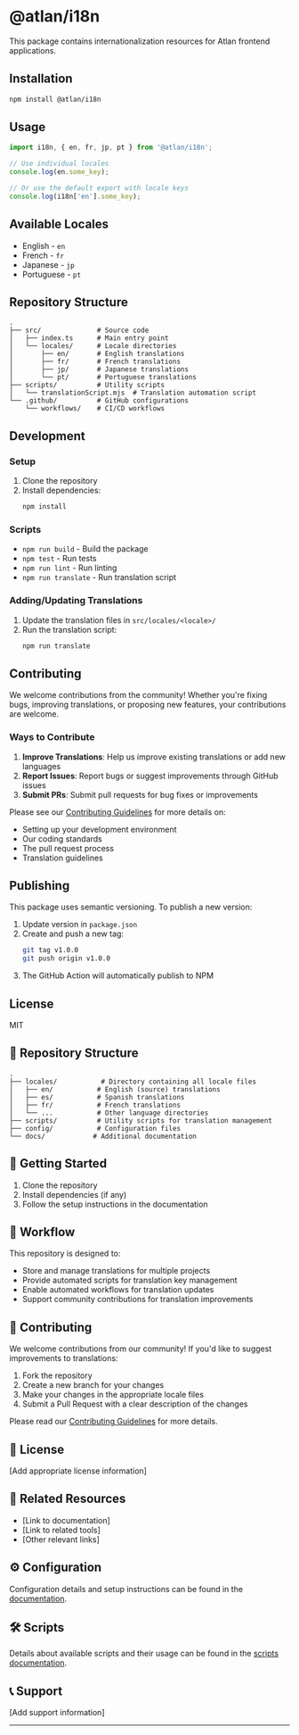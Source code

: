 # @atlan/i18n

This package contains internationalization resources for Atlan frontend applications.

## Installation

```bash
npm install @atlan/i18n
```

## Usage

```typescript
import i18n, { en, fr, jp, pt } from '@atlan/i18n';

// Use individual locales
console.log(en.some_key);

// Or use the default export with locale keys
console.log(i18n['en'].some_key);
```

## Available Locales

- English - `en`
- French - `fr`
- Japanese - `jp`
- Portuguese - `pt`

## Repository Structure

```
.
├── src/              # Source code
│   ├── index.ts      # Main entry point
│   └── locales/      # Locale directories
│       ├── en/       # English translations
│       ├── fr/       # French translations
│       ├── jp/       # Japanese translations
│       └── pt/       # Portuguese translations
├── scripts/          # Utility scripts
│   └── translationScript.mjs  # Translation automation script
└── .github/          # GitHub configurations
    └── workflows/    # CI/CD workflows
```

## Development

### Setup

1. Clone the repository
2. Install dependencies:
   ```bash
   npm install
   ```

### Scripts

- `npm run build` - Build the package
- `npm test` - Run tests
- `npm run lint` - Run linting
- `npm run translate` - Run translation script

### Adding/Updating Translations

1. Update the translation files in `src/locales/<locale>/`
2. Run the translation script:
   ```bash
   npm run translate
   ```

## Contributing

We welcome contributions from the community! Whether you're fixing bugs, improving translations, or proposing new features, your contributions are welcome.

### Ways to Contribute

1. **Improve Translations**: Help us improve existing translations or add new languages
2. **Report Issues**: Report bugs or suggest improvements through GitHub issues
3. **Submit PRs**: Submit pull requests for bug fixes or improvements

Please see our [Contributing Guidelines](CONTRIBUTING.md) for more details on:
- Setting up your development environment
- Our coding standards
- The pull request process
- Translation guidelines

## Publishing

This package uses semantic versioning. To publish a new version:

1. Update version in `package.json`
2. Create and push a new tag:
   ```bash
   git tag v1.0.0
   git push origin v1.0.0
   ```
3. The GitHub Action will automatically publish to NPM

## License

MIT

## 📁 Repository Structure

```
.
├── locales/           # Directory containing all locale files
│   ├── en/           # English (source) translations
│   ├── es/           # Spanish translations
│   ├── fr/           # French translations
│   └── ...           # Other language directories
├── scripts/          # Utility scripts for translation management
├── config/           # Configuration files
└── docs/            # Additional documentation
```

## 🚀 Getting Started

1. Clone the repository
2. Install dependencies (if any)
3. Follow the setup instructions in the documentation

## 🔄 Workflow

This repository is designed to:
- Store and manage translations for multiple projects
- Provide automated scripts for translation key management
- Enable automated workflows for translation updates
- Support community contributions for translation improvements

## 🤝 Contributing

We welcome contributions from our community! If you'd like to suggest improvements to translations:

1. Fork the repository
2. Create a new branch for your changes
3. Make your changes in the appropriate locale files
4. Submit a Pull Request with a clear description of the changes

Please read our [Contributing Guidelines](./docs/CONTRIBUTING.md) for more details.

## 📜 License

[Add appropriate license information]

## 🔗 Related Resources

- [Link to documentation]
- [Link to related tools]
- [Other relevant links]

## ⚙️ Configuration

Configuration details and setup instructions can be found in the [documentation](./docs/CONFIGURATION.md).

## 🛠️ Scripts

Details about available scripts and their usage can be found in the [scripts documentation](./docs/SCRIPTS.md).

## 📞 Support

[Add support information]

--- 